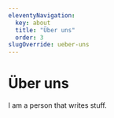 ```yaml
---
eleventyNavigation:
  key: about
  title: "Über uns"
  order: 3
slugOverride: ueber-uns
---
```

# Über uns

I am a person that writes stuff.